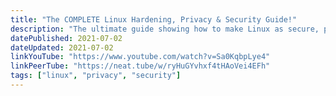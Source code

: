 ```yaml
---
title: "The COMPLETE Linux Hardening, Privacy & Security Guide!"
description: "The ultimate guide showing how to make Linux as secure, private, and anonymous as we can make it. This video covers hardening Linux, security, privacy, anonymity, passwords, authentication, VPNs, biometrics, search engines, browsers, Tor, 2FA, virtual machines, Linux, communication, sandboxing, and more to reclaim your privacy and data today!"
datePublished: 2021-07-02
dateUpdated: 2021-07-02
linkYouTube: "https://www.youtube.com/watch?v=Sa0KqbpLye4"
linkPeerTube: "https://neat.tube/w/ryHuGYvhxf4tHAoVei4EFh"
tags: ["linux", "privacy", "security"]
---
```


